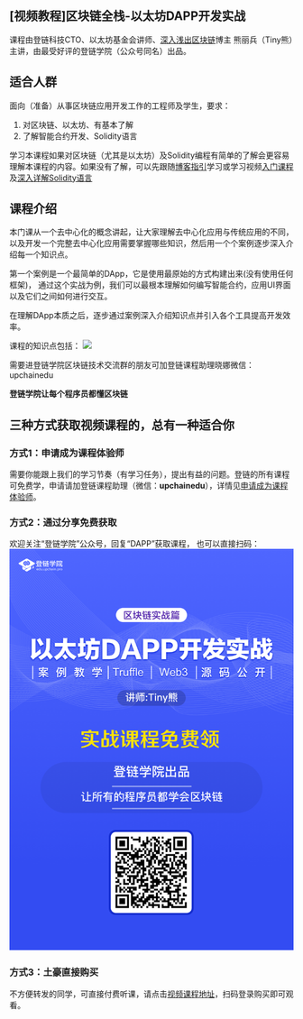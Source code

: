 ## [视频教程]区块链全栈-以太坊DAPP开发实战

课程由登链科技CTO、以太坊基金会讲师、[深入浅出区块链](https://learnblockchain.cn)博主 熊丽兵（Tiny熊）主讲，由最受好评的登链学院（公众号同名）出品。

## 适合人群

面向（准备）从事区块链应用开发工作的工程师及学生，要求：
1. 对区块链、以太坊、有基本了解
2. 了解智能合约开发、Solidity语言

学习本课程如果对区块链（尤其是以太坊）及Solidity编程有简单的了解会更容易理解本课程的内容。如果没有了解，可以先跟随[博客指引](https://learnblockchain.cn/2018/01/11/guide/)学习或学习视频[入门课程](https://wiki.learnblockchain.cn/course/beginner.html)及[深入详解Solidity语言](https://wiki.learnblockchain.cn/course/solidity.html)


## 课程介绍

本门课从一个去中心化的概念讲起，让大家理解去中心化应用与传统应用的不同，以及开发一个完整去中心化应用需要掌握哪些知识，然后用一个个案例逐步深入介绍每一个知识点。

第一个案例是一个最简单的DApp，它是使用最原始的方式构建出来(没有使用任何框架)，
通过这个实战为例，我们可以最根本理解如何编写智能合约，应用UI界面以及它们之间如何进行交互。

在理解DApp本质之后，逐步通过案例深入介绍知识点并引入各个工具提高开发效率。

课程的知识点包括：
![](dapp_outline.jpeg)


需要进登链学院区块链技术交流群的朋友可加登链课程助理晓娜微信：upchainedu

**登链学院让每个程序员都懂区块链**

## 三种方式获取视频课程的，总有一种适合你

### 方式1：申请成为课程体验师
 需要你能跟上我们的学习节奏（有学习任务），提出有益的问题。登链的所有课程可免费学，申请请加登链课程助理（微信：**upchainedu**），详情见[申请成为课程体验师](https://learnblockchain.cn/course/#%E6%8B%9B%E5%8B%9F%E8%AF%BE%E7%A8%8B%E4%BD%93%E9%AA%8C%E5%B8%88)。

###  方式2：通过分享免费获取

欢迎关注“登链学院”公众号，回复“DAPP”获取课程， 也可以直接扫码：
![](../images/dapp.png)

### 方式3：土豪直接购买
不方便转发的同学，可直接付费听课，请点击[视频课程地址](https://m.qlchat.com/wechat/page/channel-intro?channelId=2000001891847934)，扫码登录购买即可观看。
